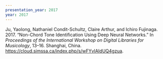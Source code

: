 ```yaml
---
presentation_year: 2017
year: 2017
---
```


Ju, Yaolong, Nathaniel Condit-Schultz, Claire Arthur, and Ichiro Fujinaga. 2017. “Non-Chord Tone Identification Using Deep Neural Networks.” In <i>Proceedings of the International Workshop on Digital Libraries for Musicology</i>, 13–16. Shanghai, China. <a href="https://cloud.simssa.ca/index.php/s/wFYvlAIdUQ4gzua">https://cloud.simssa.ca/index.php/s/wFYvlAIdUQ4gzua</a>.